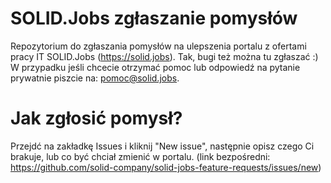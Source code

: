 # SOLID.Jobs zgłaszanie pomysłów

Repozytorium do zgłaszania pomysłów na ulepszenia portalu z ofertami pracy IT SOLID.Jobs (https://solid.jobs). Tak, bugi też można tu zgłaszać :)
W przypadku jeśli chcecie otrzymać pomoc lub odpowiedź na pytanie prywatnie piszcie na: pomoc@solid.jobs.

# Jak zgłosić pomysł?

Przejdć na zakładkę Issues i kliknij "New issue", następnie opisz czego Ci brakuje, lub co być chciał zmienić w portalu. (link bezpośredni: https://github.com/solid-company/solid-jobs-feature-requests/issues/new)
